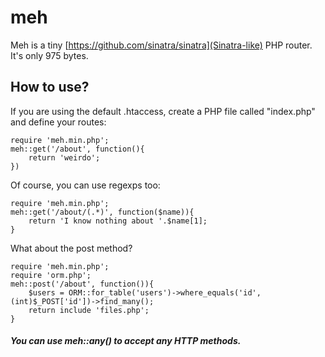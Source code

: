 meh
======
Meh is a tiny [https://github.com/sinatra/sinatra](Sinatra-like) PHP router. It's only 975 bytes. 

How to use?
--------
If you are using the default .htaccess, create a PHP file called "index.php" and define your routes:

	require 'meh.min.php';
	meh::get('/about', function(){
		return 'weirdo';
	})


Of course, you can use regexps too:

	require 'meh.min.php';
	meh::get('/about/(.*)', function($name)){
		return 'I know nothing about '.$name[1];
	}


What about the post method?

	require 'meh.min.php';
	require 'orm.php';
	meh::post('/about', function()){
		$users = ORM::for_table('users')->where_equals('id', (int)$_POST['id'])->find_many();
		return include 'files.php';
	}


##### You can use meh::any() to accept any HTTP methods. #####